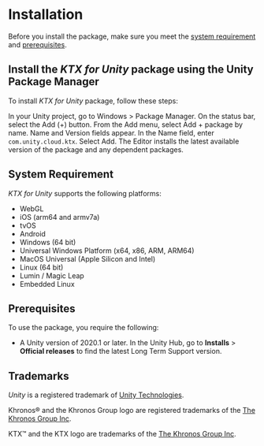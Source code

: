 # Installation

Before you install the package, make sure you meet the [system requirement](#system-requirement) and [prerequisites](#prerequisites).

## Install the *KTX for Unity* package using the Unity Package Manager

To install *KTX for Unity* package, follow these steps:

In your Unity project, go to Windows > Package Manager.
On the status bar, select the Add (+) button.
From the Add menu, select Add + package by name. Name and Version fields appear.
In the Name field, enter `com.unity.cloud.ktx`.
Select Add.
The Editor installs the latest available version of the package and any dependent packages.

## System Requirement

*KTX for Unity* supports the following platforms:

- WebGL
- iOS (arm64 and armv7a)
- tvOS
- Android
- Windows (64 bit)
- Universal Windows Platform (x64, x86, ARM, ARM64)
- MacOS Universal (Apple Silicon and Intel)
- Linux (64 bit)
- Lumin / Magic Leap
- Embedded Linux

## Prerequisites

To use the package, you require the following:

* A Unity version of 2020.1 or later. In the Unity Hub, go to **Installs** > **Official releases** to find the latest Long Term Support version.

## Trademarks

*Unity* is a registered trademark of [Unity Technologies][unity].

Khronos&reg; and the Khronos Group logo are registered trademarks of the [The Khronos Group Inc][khronos].

KTX&trade; and the KTX logo are trademarks of the [The Khronos Group Inc][khronos].

[khronos]: https://www.khronos.org
[unity]: https://unity.com
